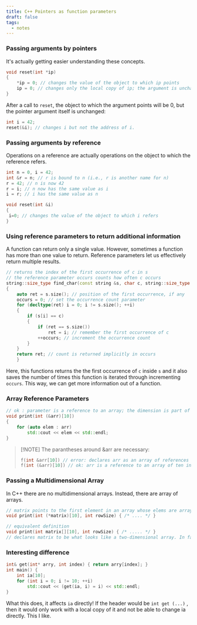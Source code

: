 ```yaml
---
title: C++ Pointers as function parameters
draft: false
tags:
  - notes
---
```


### Passing arguments by pointers

It's actually getting easier understanding these concepts.
```cpp
void reset(int *ip)
{
	*ip = 0; // changes the value of the object to which ip points
	ip = 0; // changes only the local copy of ip; the argument is unchanged
}
```

After a call to `reset`, the object to which the argument points will be 0, but the pointer argument itself is unchanged:

```cpp
int i = 42;
reset(&i); // changes i but not the address of i.
```

### Passing arguments by reference

Operations on a reference are actually operations on the object to which the reference refers.

```cpp
int n = 0, i = 42; 
int &r = n; // r is bound to n (i.e., r is another name for n) 
r = 42; // n is now 42 
r = i; // n now has the same value as i 
i = r; // i has the same value as n

void reset(int &i)
{
 i=0; // changes the value of the object to which i refers
}
```

### Using reference parameters to return additional information

A function can return only a single value. However, sometimes a function has more than one value to return. Reference parameters let us effectively return multiple results.

```cpp
// returns the index of the first occurrence of c in s 
// the reference parameter occurs counts how often c occurs 
string::size_type find_char(const string &s, char c, string::size_type &occurs) 
{ 
	auto ret = s.size(); // position of the first occurrence, if any 
	occurs = 0; // set the occurrence count parameter 
	for (decltype(ret) i = 0; i != s.size(); ++i) 
	{ 
		if (s[i] == c) 
		{ 
			if (ret == s.size()) 
				ret = i; // remember the first occurrence of c 
			++occurs; // increment the occurrence count 
		} 
	} 
	return ret; // count is returned implicitly in occurs 
	}
```

Here, this functions returns the the first occurrence of `c` inside `s` and it also saves the number of times this function is iterated through incrementing `occurs`. This way, we can get more information out of a function.

### Array Reference Parameters

```cpp
// ok : parameter is a reference to an array; the dimension is part of the type
void print(int (&arr)[10])
{
	for (auto elem : arr)
		std::cout << elem << std::endl;
}
```

>[!NOTE] The parantheses around &arr are necessary:
>```cpp
>f(int &arr[10]) // error: declares arr as an array of references
>f(int (&arr)[10]) // ok: arr is a reference to an array of ten ints
>```

### Passing a Multidimensional Array

In C++ there are no multidimensional arrays. Instead, there are array of arrays.

```cpp
// matrix points to the first element in an array whose elems are arrays of ten ints
void print(int (*matrix)[10], int rowSize) { /* .... */ }

// equivalent definition
void print(int matrix[][10], int rowSize) { /* ..... */ }
// declares matrix to be what looks like a two-dimensional array. In fact, the parameter is a pointer to an array of ten ints.
```

### Interesting difference

```cpp
int& get(int* arry, int index) { return arry[index]; }
int main() {
	int ia[10];
	for (int i = 0; i != 10; ++i)
		std::cout << (get(ia, i) = i) << std::endl;
}
```

What this does, it affects `ia` directly! If the header would be `int get (...)` , then it would only work with a local copy of it and not be able to change ia directly.
This I like.
